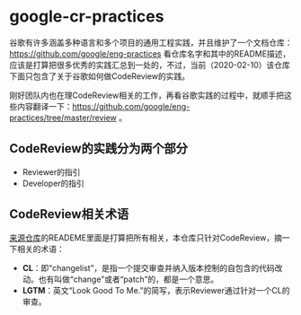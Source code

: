 # google-cr-practices

谷歌有许多涵盖多种语言和多个项目的通用工程实践，并且维护了一个文档仓库：https://github.com/google/eng-practices
看仓库名字和其中的README描述，应该是打算把很多优秀的实践汇总到一处的，不过，当前（2020-02-10）该仓库下面只包含了关于谷歌如何做CodeReview的实践。

刚好团队内也在理CodeReview相关的工作，再看谷歌实践的过程中，就顺手把这些内容翻译一下：https://github.com/google/eng-practices/tree/master/review 。

## CodeReview的实践分为两个部分

+ Reviewer的指引
+ Developer的指引

## CodeReview相关术语

[来源仓库](https://github.com/google/eng-practices)的READEME里面是打算把所有相关，本仓库只针对CodeReview，摘一下相关的术语：
+ **CL**：即“changelist”，是指一个提交审查并纳入版本控制的自包含的代码改动。也有叫做“change”或者“patch”的，都是一个意思。
+ **LGTM**：英文“Look Good To Me.”的简写，表示Reviewer通过针对一个CL的审查。
